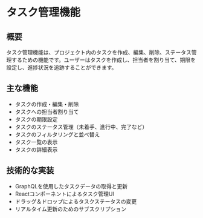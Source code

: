 # タスク管理機能

## 概要

タスク管理機能は、プロジェクト内のタスクを作成、編集、削除、ステータス管理するための機能です。ユーザーはタスクを作成し、担当者を割り当て、期限を設定し、進捗状況を追跡することができます。

## 主な機能

- タスクの作成・編集・削除
- タスクへの担当者割り当て
- タスクの期限設定
- タスクのステータス管理（未着手、進行中、完了など）
- タスクのフィルタリングと並べ替え
- タスク一覧の表示
- タスクの詳細表示

## 技術的な実装

- GraphQLを使用したタスクデータの取得と更新
- Reactコンポーネントによるタスク管理UI
- ドラッグ＆ドロップによるタスクステータスの変更
- リアルタイム更新のためのサブスクリプション
